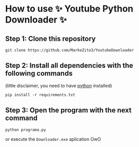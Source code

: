 # How to use ✨ Youtube Python Downloader ✨

## Step 1: Clone this repository

```
git clone https://github.com/MarkeZito3/YoutubeDownloader
```

## Step 2: Install all dependencies with the following commands

(little disclaimer, you need to have [python](https://www.python.org/) installed)

```
pip install -r requirements.txt
```

## Step 3: Open the program with the next command

```
python programa.py
```
or execute the `Downloader.exe` aplication OwO